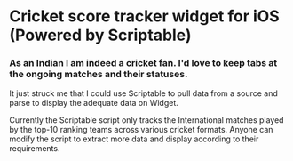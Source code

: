 # Cricket score tracker widget for iOS (Powered by Scriptable)

### As an Indian I am indeed a cricket fan. I'd love to keep tabs at the ongoing matches and their statuses.
It just struck me that I could use Scriptable to pull data from a source and parse to display the adequate data on Widget.

Currently the Scriptable script only tracks the International matches played by the top-10 ranking teams across various cricket formats.
Anyone can modify the script to extract more data and display according to their requirements.

